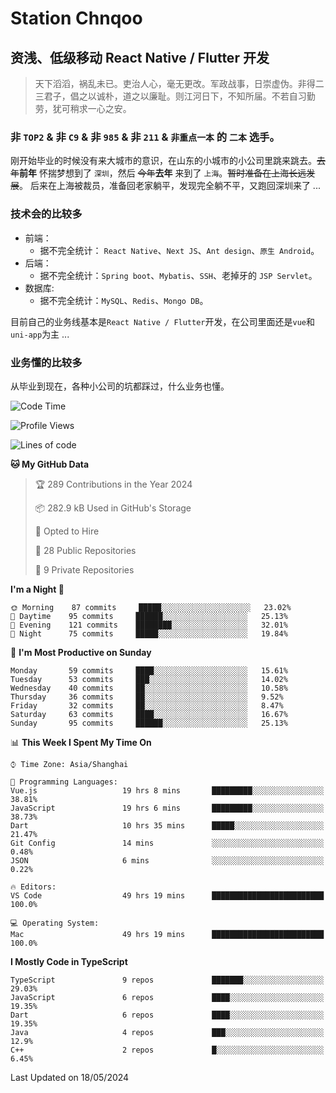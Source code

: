 # Station Chnqoo

## 资浅、低级移动 React Native / Flutter 开发

> 天下滔滔，祸乱未已。吏治人心，毫无更改。军政战事，日崇虚伪。非得二三君子，倡之以诚朴，道之以廉耻。则江河日下，不知所届。不若自习勤劳，犹可稍求一心之安。

### 非 `TOP2` & 非 `C9` & 非 `985` & 非 `211` & `非重点一本` 的 `二本` 选手。

刚开始毕业的时候没有来大城市的意识，在山东的小城市的小公司里跳来跳去。~~去年~~**前年** 怀揣梦想到了 `深圳`，然后 ~~今年~~**去年** 来到了 `上海`。~~暂时准备在上海长远发展~~。
后来在上海被裁员，准备回老家躺平，发现完全躺不平，又跑回深圳来了 ...

### 技术会的比较多

- 前端：
  - 据不完全统计： `React Native`、`Next JS`、`Ant design`、`原生 Android`。
- 后端：
  - 据不完全统计：`Spring boot`、`Mybatis`、`SSH`、老掉牙的 `JSP Servlet`。
- 数据库:
  - 据不完全统计：`MySQL`、`Redis`、`Mongo DB`。

目前自己的业务线基本是`React Native / Flutter`开发，在公司里面还是`vue`和`uni-app`为主 ...

### 业务懂的比较多

从毕业到现在，各种小公司的坑都踩过，什么业务也懂。

<!--START_SECTION:waka-->
![Code Time](http://img.shields.io/badge/Code%20Time-5%2C162%20hrs%2041%20mins-blue)

![Profile Views](http://img.shields.io/badge/Profile%20Views-184-blue)

![Lines of code](https://img.shields.io/badge/From%20Hello%20World%20I%27ve%20Written-263%20Thousand%20lines%20of%20code-blue)

**🐱 My GitHub Data** 

> 🏆 289 Contributions in the Year 2024
 > 
> 📦 282.9 kB Used in GitHub's Storage 
 > 
> 💼 Opted to Hire
 > 
> 📜 28 Public Repositories 
 > 
> 🔑 9 Private Repositories  
 > 
**I'm a Night 🦉** 

```text
🌞 Morning    87 commits     █████░░░░░░░░░░░░░░░░░░░░   23.02% 
🌆 Daytime    95 commits     ██████░░░░░░░░░░░░░░░░░░░   25.13% 
🌃 Evening    121 commits    ████████░░░░░░░░░░░░░░░░░   32.01% 
🌙 Night      75 commits     █████░░░░░░░░░░░░░░░░░░░░   19.84%

```
📅 **I'm Most Productive on Sunday** 

```text
Monday       59 commits     ████░░░░░░░░░░░░░░░░░░░░░   15.61% 
Tuesday      53 commits     ███░░░░░░░░░░░░░░░░░░░░░░   14.02% 
Wednesday    40 commits     ██░░░░░░░░░░░░░░░░░░░░░░░   10.58% 
Thursday     36 commits     ██░░░░░░░░░░░░░░░░░░░░░░░   9.52% 
Friday       32 commits     ██░░░░░░░░░░░░░░░░░░░░░░░   8.47% 
Saturday     63 commits     ████░░░░░░░░░░░░░░░░░░░░░   16.67% 
Sunday       95 commits     ██████░░░░░░░░░░░░░░░░░░░   25.13%

```


📊 **This Week I Spent My Time On** 

```text
⌚︎ Time Zone: Asia/Shanghai

💬 Programming Languages: 
Vue.js                   19 hrs 8 mins       █████████░░░░░░░░░░░░░░░░   38.81% 
JavaScript               19 hrs 6 mins       █████████░░░░░░░░░░░░░░░░   38.73% 
Dart                     10 hrs 35 mins      █████░░░░░░░░░░░░░░░░░░░░   21.47% 
Git Config               14 mins             ░░░░░░░░░░░░░░░░░░░░░░░░░   0.48% 
JSON                     6 mins              ░░░░░░░░░░░░░░░░░░░░░░░░░   0.22%

🔥 Editors: 
VS Code                  49 hrs 19 mins      █████████████████████████   100.0%

💻 Operating System: 
Mac                      49 hrs 19 mins      █████████████████████████   100.0%

```

**I Mostly Code in TypeScript** 

```text
TypeScript               9 repos             ███████░░░░░░░░░░░░░░░░░░   29.03% 
JavaScript               6 repos             ████░░░░░░░░░░░░░░░░░░░░░   19.35% 
Dart                     6 repos             ████░░░░░░░░░░░░░░░░░░░░░   19.35% 
Java                     4 repos             ███░░░░░░░░░░░░░░░░░░░░░░   12.9% 
C++                      2 repos             █░░░░░░░░░░░░░░░░░░░░░░░░   6.45%

```



 Last Updated on 18/05/2024
<!--END_SECTION:waka-->

<!---
ChenqiaoStation/ChenqiaoStation is a ✨ special ✨ repository because its `README.md` (this file) appears on your GitHub profile.
You can click the Preview link to take a look at your changes.
--->
